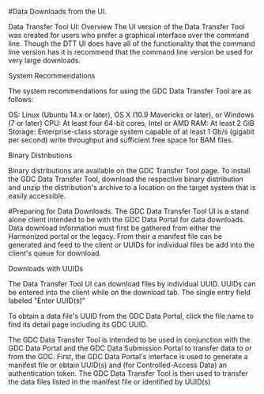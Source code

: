 #Data Downloads from the UI.

Data Transfer Tool UI: Overview
The UI version of the Data Transfer Tool was created for users who prefer a graphical interface over the command line.  Though the DTT UI does have all of the functionality that the command line version has it is recommend that the command line version be used for very large downloads.       

System Recommendations

The system recommendations for using the GDC Data Transfer Tool are as follows:

OS: Linux (Ubuntu 14.x or later), OS X (10.9 Mavericks or later), or Windows (7 or later)
CPU: At least four 64-bit cores, Intel or AMD
RAM: At least 2 GiB
Storage: Enterprise-class storage system capable of at least 1 Gb/s (gigabit per second) write throughput and sufficient free space for BAM files.

Binary Distributions

Binary distributions are available on the GDC Transfer Tool page. To install the GDC Data Transfer Tool, download the respective binary distribution and unzip the distribution's archive to a location on the target system that is easily accessible.

#Preparing for Data Downloads.
The GDC Data Transfer Tool UI is a stand alone client intended to be with the GDC Data Portal for data downloads.  Data download information must first be gathered from either the Harmonized portal or the legacy.  From their a manifest file can be generated and feed to the client or UUIDs for individual files be add into the client's queue for download.  


Downloads with UUIDs

The Data Transfer Tool UI can download files by individual UUID.  UUIDs can be entered into the client while on the download tab.  The single entry field labeled "Enter UUID(s)"



To obtain a data file's UUID from the GDC Data Portal, click the file name to find its detail page including its GDC UUID.

The GDC Data Transfer Tool is intended to be used in conjunction with the   GDC Data Portal and the   GDC Data Submission Portal to transfer data to or from the GDC. First, the GDC Data Portal's interface is used to generate a manifest file or obtain UUID(s) and (for Controlled-Access Data) an authentication token. The GDC Data Transfer Tool is then used to transfer the data files listed in the manifest file or identified by UUID(s)
